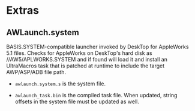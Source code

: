 # Extras

## AWLaunch.system

BASIS.SYSTEM-compatible launcher invoked by DeskTop for AppleWorks 5.1
files. Checks for AppleWorks on DeskTop's hard disk as
/<vol>/AW5/APLWORKS.SYSTEM and if found will load it and install an
UltraMacros task that is patched at runtime to include the target
AWP/ASP/ADB file path.

* `awlaunch.system.s` is the system file.

* `awlaunch_task.bin` is the compiled task file. When updated, string
    offsets in the system file must be updated as well.
